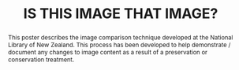 ---
abstract: 'This poster describes the image comparison technique developed at the National
  Library of New Zealand. This process has been developed to help demonstrate / document
  any changes to image content as a result of a preservation or conservation treatment.

  '
creators:
- Gattuso, Jay
date: null
document_url: https://services.phaidra.univie.ac.at/api/object/o:1424898/download
grand_parent: iPRES
institutions:
- National Library of New Zealand
keywords:
- integrity
- image comparison
- rmse
landing_page_url: https://phaidra.univie.ac.at/o:1424898
language: eng
layout: publication
license: CC BY 4.0 International
notes_url: null
parent: iPRES 2021
presentation_url: null
size: 313184
source_name: iPRES
title: IS THIS IMAGE THAT IMAGE?
type: poster
year: 2021
---